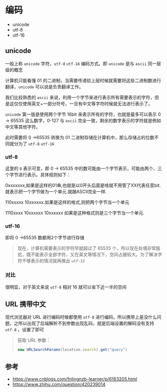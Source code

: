 # 编码



* unicode
* utf-8
* utf-16

## unicode

一般上称 `unicode` 字符，`utf-8` `utf-16` 编码方式。即 `unicode` 是与 `ascii` 同一层级的概念

计算机只能看懂 01 的二进制，当需要传递给上层时候就需要将这些二进制数进行翻译，`unicode` 可以说是负责翻译工作。

我们比较熟悉的 `ascii` 来说，利用一个字节来进行表示所有需要表示的字符，但是这仅仅使用英文+一部分符号，一旦有中文等字符时候就无法进行表示了。

`unicode` 第一版是使用两个字节 16bit 来表示所有的字符，也就是最多可以表示 0 -> 65535 这么数字，0-127 与 `ascii` 完全一致，剩余的数字表示的字符就是例如中文等其他字符。

此时需要将 0 ->65535 转换为 01 二进制存储在计算机中，那么存储占的位数不同就分为了 `utf-8` `utf-16` 

### utf-8

这里的 `8` 表示可变，即 0 -> 65535 中的数可能由一个字节表示，可能由两个、三个字节进行表示。具体规则如下：

0xxxxxxx,如果是这样的01串,也就是以0开头后面是啥就不用管了XX代表任意bit.就表示把一个字节做为一个单元.就跟ASCII完全一样.

110xxxxx 10xxxxxx.如果是这样的格式,则把两个字节当一个单元

1110xxxx 10xxxxxx 10xxxxxx 如果是这种格式则是三个字节当一个单元.



### utf-16

即将 0 ->65535 数都用2个字节进行存储

> 现在，计算机需要表示的字符早就超过了 65535 个，所以现在处境非常尴尬，既不能表示全部字符，又在英文等情况下，空间占据较大。为了解决字符不够表示的情况就再推出 `utf-32`



### 对比

很明显，对于英文来说 `utf-8` 相对 16 就可以省下近一半的空间





## URL 携带中文 

现代浏览器对 URL 进行编码时候都使用 `utf-8` 进行编码，所以携带上是没什么问题，之所以出现了后端解析不到参数出现乱码，就是后端设置的解码没有支持 `utf-8` ，设置了即可 

> 获取 URL 参数：
>
> ```js
> new URLSearchParams(location.search).get("query")
> ```









## 参考

* https://www.cnblogs.com/fnlingnzb-learner/p/6163205.html
* https://www.zhihu.com/question/420239014